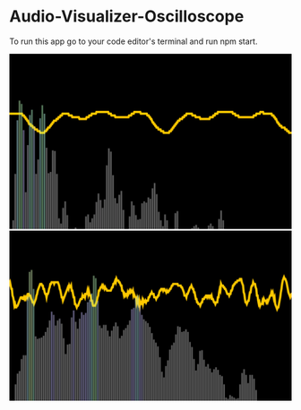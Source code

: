 # Audio-Visualizer-Oscilloscope
To run this app go to your code editor's terminal and run npm start. 

<img src="Screen Shot 2022-02-21 at 18.01.41.png" />
<img src="Screen Shot 2022-02-21 at 18.01.50.png" />
